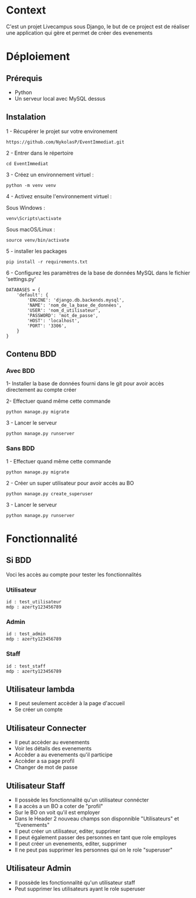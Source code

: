 # Context
C'est un projet Livecampus sous Django, le but de ce project est de réaliser une application qui gère et permet de créer des evenements

# Déploiement
## Prérequis
- Python
- Un serveur local avec MySQL dessus
## Instalation
1 - Récupérer le projet sur votre environement
```
https://github.com/NykolasP/EventImmediat.git
```
2 - Entrer dans le répertoire
```
cd EventImmediat
```
3 - Créez un environnement virtuel :
```
python -m venv venv
```
4 - Activez ensuite l'environnement virtuel :

Sous Windows :
```
venv\Scripts\activate
```
Sous macOS/Linux :
```
source venv/bin/activate
```
5 - installer les packages
```
pip install -r requirements.txt
``` 
6 - Configurez les paramètres de la base de données MySQL dans le fichier 'settings.py'
```
DATABASES = {
    'default': {
        'ENGINE': 'django.db.backends.mysql',
        'NAME': 'nom_de_la_base_de_données',
        'USER': 'nom_d_utilisateur',
        'PASSWORD': 'mot_de_passe',
        'HOST': 'localhost',
        'PORT': '3306',
    }
}
```
## Contenu BDD
### Avec BDD
1- Installer la base de données fourni dans le git pour avoir accès directement au compte créer

2- Effectuer quand même cette commande
```
python manage.py migrate
```

3 - Lancer le serveur
```
python manage.py runserver
```
### Sans BDD
1 - Effectuer quand même cette commande
```
python manage.py migrate
```
2 - Créer un super utilisateur pour avoir accès au BO
```
python manage.py create_superuser
```
3 - Lancer le serveur
```
python manage.py runserver
```
# Fonctionnalité
## Si BDD
Voci les accès au compte pour tester les fonctionnalités
### Utilisateur
```
id : test_utilisateur
mdp : azerty123456789
```

### Admin
```
id : test_admin
mdp : azerty123456789
```

### Staff
```
id : test_staff
mdp : azerty123456789
```

## Utilisateur lambda
- Il peut seulement accèder à la page d'accueil
- Se créer un compte

## Utilisateur Connecter
- Il peut accèder au evenements
- Voir les détails des evenements
- Accèder a au evenements qu'il participe
- Accèder a sa page profil
- Changer de mot de passe

## Utilisateur Staff
- Il possède les fonctionnalité qu'un utilisateur connécter
- Il a accès a un BO a coter de "profil"
- Sur le BO on voit qu'il est employer
- Dans le Header 2 nouveau champs son disponnible "Utilisateurs" et "Evenements"
- Il peut créer un utilisateur, editer, supprimer
- Il peut également passer des personnes en tant que role employes
- Il peut créer un evenements, editer, supprimer
- Il ne peut pas supprimer les personnes qui on le role "superuser"

## Utilisateur Admin
- Il possède les fonctionnalité qu'un utilisateur staff
- Peut supprimer les utilisateurs ayant le role superuser
